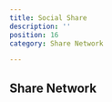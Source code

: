 ```yaml
---
title: Social Share
description: ''
position: 16
category: Share Network

---
```


## Share Network

<share-network> </share-network>